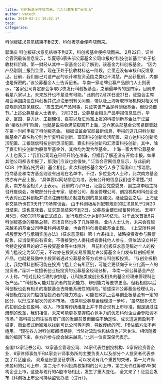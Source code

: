 ```yaml
---
title: 科创板基金呼啸而来，六大公募争食“头啖汤”
author: wetech
date: 2019-02-24 19:02:17
tags: 
categories: 
---
```

科创板征求意见结束不到2天，科创板基金便呼啸而来。
<!-- more -->
郭璐庆
科创板征求意见结束不到2天，科创板基金便呼啸而来。
2月22日，证监会官网最新信息显示，华夏等6家头部公募基金公司申报的“科技创新基金”处于接收材料阶段。第一财经从其中一家基金公司了解到，该基金为科创板基金。
“因为产品刚刚上报到会里，现在正处于接收材料这一阶段，会里还没有审核和反馈意见。目前，我们自己对这产品的设计和投资范围之类也不清楚，产品获批前，内部也是保密的。”该公募基金人士告诉记者。
华南一家老牌公募产品部门人士则表示，“各家公司肯定都会争取尽快发行科创板基金，之前最早传的是四家，目前来看是六家以上，未来放开也不是没有可能。”
此前的2月20日至21日，证监会主席易会满围绕设立科创板并试点注册制有关问题，带队赴上海听取市场机构对相关制度规则的意见建议。
“周五去问产品同事，只证实该产品是科创板基金，但没说细节。”上述公募基金人士表示。
2月22日，公募基金相关产品申报信息显示，华夏、富国、易方达、工银瑞信、嘉实以及汇添富上报的科技创新基金处于证监会“接收材料”阶段，也就是说易会满前脚离开上海，这六家头部基金公司紧跟着就在第一时间申报了科创板基金。
根据证监会官网最新信息，申报的这几只科创板新基金产品名称分别为华夏科技创新、富国科技创新灵活配置、易方达科技创新灵活配置、工银瑞信科技创新灵活配置、嘉实科技创新和汇添富科技创新。其中，除了嘉实科技创新为股票型基金外，其余均为混合型基金。
上海一家大型公募基金人士也表示：“我们公司现在已经开始在准备，但据我了解还没有开始申报。如果其他公司都去申报了，那我们应该也会很快。”
证监会官网信息显示，与此前的CDR（中国存托凭证）基金相比，此次科创板基金发行人多了富国和工银瑞信，招商基金和南方基金则没有出现在名单中。不过，多位业内人士称，此次南方基金或亦有产品上报。
“具体要以网站信息为准，没有公开的信息我们也不清楚。”对此，南方基金相关人士表示。
此前的2月13日，证监会党委委员、副主席李超主持召开座谈会，听取部分行业专家、证券公司、基金管理公司、创投机构和科创企业代表对设立科创板并试点注册制相关制度规则的意见建议。继证监会之后，上海证券交易所也在3天开了9场座谈会。
由于科创板系列配套规则的征求意见于2月20日结束，这也意味着，征求意见结束不到2日，公募基金便已经蓄势待发。
去年7月5日，6家CDR基金正式成立，发行规模总计达到1049亿元。对于此次首批6只科创板基金的募集总额，市场自然也多了几许期待。
业内人士认为，未来会有越来越多的基金公司申报科创板基金，也会有科创板指数基金出现。
《上交所科创板股票发行与承销实施办法》（征求意见稿）第十六条指出，战略投资者参与股票配售，应当使用自有资金，不得接受他人委托或者委托他人参与，但依法设立并符合特定投资目的的证券投资基金等主体除外。
目前科创板征求意见稿对个人的投资门槛设定为50万元，不过亦在投资交易层面允许公募基金专门发布科创板相关产品，也就是鼓励中小投资者通过公募基金等方式参与科创板投资。
“与创业板相比，我觉得科创板可能在投资门槛上会有所区别，可能会更倾向于专业化高一点的投资者。”深圳一位擅长创业板投资的公募基金经理分析。
华南一家公募基金产品人士称，“相对比较合理的安排是，让科技类或创业板相关的基金经理来管理科创板产品。”
“科创板可能对投资者的投资能力、辨别能力等要求更高，但我相信以后科创板也会有相关的指数基金去降低系统性的风险。”前述深圳公募基金经理认为，科创板在投资门槛包括投资者的能力方面，可能在政策上会与创业板基金有一定的区分，以形成多层次的资本市场。
该深圳公募基金经理进一步称，“虽然很多优质的初创企业在盈利、收入、市值等传统维度上并不符合现有上市标准，但是通过注册制的改革，我们相信，未来可能更多掌握核心竞争力的优质科创企业会登陆资本市场。”
高科技公司往往有着广阔的发展前景但面临不确定性、成长迅速但盈利不稳定、商业模式新颖难以找到可比公司等问题，导致传统的PE、PB估值方法不再适用。
“现在各方对科创板都很期待，当然对流动性和估值也非常关注。相信随着新的细则下来，各方的参与度会越来越高。”北京一位资深保代表示。
 
 
全国113家证券公司、13家基金管理公司、24家代表性创投机构、5家保险资管企业、6家律师事务所和4家会计师事务所的主要负责人以及部分个人投资者代表参加了片区座谈。
观察这份意见征求稿，可以发现有几个重要的突破，第一允许尚未盈利的公司上市，第二允许不同投票权架构的公司上市，第三允许红筹和VIE架构企业上市，这些与现行的A股市场相比，发生了重大变化。
全文来了！证监会发布《科创板上市公司持续监管办法（试行）》。
